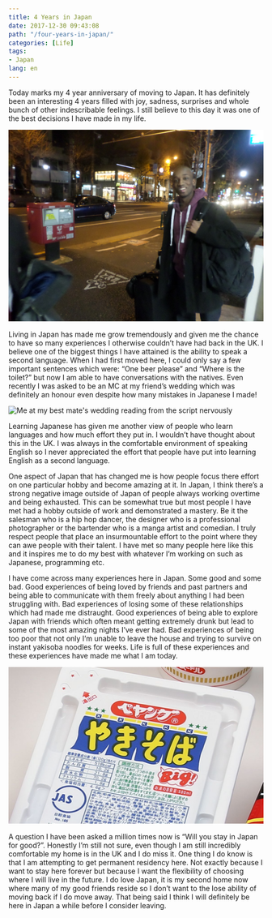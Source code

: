 ```yaml
---
title: 4 Years in Japan
date: 2017-12-30 09:43:08
path: "/four-years-in-japan/"
categories: [Life]
tags:
- Japan
lang: en
---
```


Today marks my 4 year anniversary of moving to Japan. It has definitely been an interesting 4 years filled with joy, sadness, surprises
 and whole bunch of other indescribable feelings. I still believe to this day it was one of the best decisions I have made in my life.

 ![Me 4 years ago arriving in Japan](./me-4-years-ago.jpg)

Living in Japan has made me grow tremendously and given me the chance to have so many experiences I otherwise couldn’t have had back in the UK. I believe one of the biggest things I have attained is the ability to speak a second language. When I had first moved here, I could only say a few important sentences which were: “One beer please” and “Where is the toilet?” but now I am able to have conversations with the natives. Even recently I was asked to be an MC at my friend’s wedding which was definitely an honour even despite how many mistakes in Japanese I made!

![Me at my best mate's wedding reading from the script nervously](./mc-kevin.jpg)

Learning Japanese has given me another view of people who learn languages and how much effort they put in. I wouldn’t have thought about this in the UK. I was always in the comfortable environment of speaking English so I never appreciated the effort that people have put into learning English as a second language.

One aspect of Japan that has changed me is how people focus there effort on one particular hobby and become amazing at it. In Japan, I think there’s a strong negative image outside of Japan of people always working overtime and being exhausted. This can be somewhat true but most people I have met had a hobby outside of work and demonstrated a mastery. Be it the salesman who is a hip hop dancer, the designer who is a professional photographer or the bartender who is a manga artist and comedian. I truly respect people that place an insurmountable effort to the point where they can awe people with their talent. I have met so many people here like this and it inspires me to do my best with whatever I’m working on such as Japanese, programming etc.

I have come across many experiences here in Japan. Some good and some bad. Good experiences of being loved by friends and past partners and being able to communicate with them freely about anything I had been struggling with. Bad experiences of losing some of these relationships which had made me distraught. Good experiences of being able to explore Japan with friends which often meant getting extremely drunk but lead to some of the most amazing nights I’ve ever had. Bad experiences of being too poor that not only I’m unable to leave the house and trying to survive on instant yakisoba noodles for weeks. Life is full of these experiences and these experiences have made me what I am today.

![I owe my life to Peyang Instant Yakisoba noodles](./yakisoba.jpg)

A question I have been asked a million times now is “Will you stay in Japan for good?”. Honestly I’m still not sure, even though I am still incredibly comfortable my home is in the UK and I do miss it. One thing I do know is that I am attempting to get permanent residency here. Not exactly because I want to stay here forever but because I want the flexibility of choosing where I will live in the future. I do love Japan, it is my second home now where many of my good friends reside so I don’t want to the lose ability of moving back if I do move away. That being said I think I will definitely be here in Japan a while before I consider leaving.